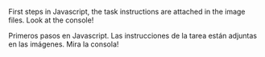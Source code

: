 First steps in Javascript, the task instructions are attached in the image files. Look at the console!

Primeros pasos en Javascript. Las instrucciones de la tarea están adjuntas en las imágenes. Mira la consola!
